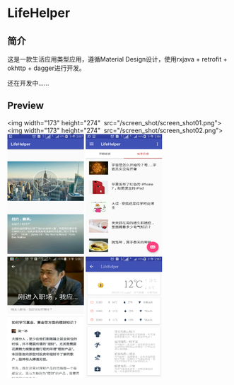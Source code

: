# LifeHelper

## 简介
  这是一款生活应用类型应用，遵循Material Design设计，使用rxjava + retrofit + okhttp + dagger进行开发。


还在开发中......


## Preview
<img width="173" height="274"  src="/screen_shot/screen_shot01.png"></img>
<img width="173" height="274"  src="/screen_shot/screen_shot02.png"></img>
<img width="173" height="274"  src="/screen_shot/screen_shot03.png"></img>
<img width="173" height="274"  src="/screen_shot/screen_shot04.png"></img>
<img width="173" height="274"  src="/screen_shot/screen_shot05.png"></img>
<img width="173" height="274"  src="/screen_shot/screen_shot06.png"></img>


